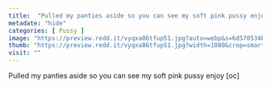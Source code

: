 ```yaml
---
title:  "Pulled my panties aside so you can see my soft pink pussy enjoy [oc]"
metadate: "hide"
categories: [ Pussy ]
image: "https://preview.redd.it/vyqxa86tfup51.jpg?auto=webp&s=6d570534b3be9bc6c663c1135772a1423606dd57"
thumb: "https://preview.redd.it/vyqxa86tfup51.jpg?width=1080&crop=smart&auto=webp&s=0c84342f3b29d86c9a8a828ac4c6f7d08b58ac75"
visit: ""
---
```

Pulled my panties aside so you can see my soft pink pussy enjoy [oc]
